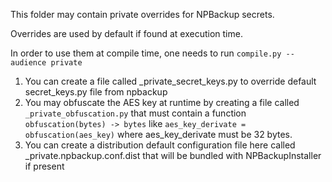 This folder may contain private overrides for NPBackup secrets.

Overrides are used by default if found at execution time.

In order to use them at compile time, one needs to run `compile.py --audience private`

1. You can create a file called _private_secret_keys.py to override default secret_keys.py file from npbackup
2. You may obfuscate the AES key at runtime by creating a file called `_private_obfuscation.py` that must contain
a function `obfuscation(bytes) -> bytes` like `aes_key_derivate = obfuscation(aes_key)` where aes_key_derivate must be 32 bytes.
3. You can create a distribution default configuration file here called _private.npbackup.conf.dist that will be bundled with NPBackupInstaller if present